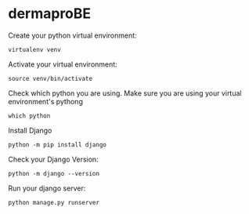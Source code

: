 # dermaproBE

Create your python virtual environment:

```
virtualenv venv
```

Activate your virtual environment:

```
source venv/bin/activate
```

Check which python you are using. Make sure you are using your virtual environment's pythong
```
which python
```

Install Django
```
python -m pip install django
```

Check your Django Version:
```
python -m django --version
```

Run your django server:

```
python manage.py runserver
```
